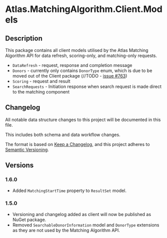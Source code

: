 ﻿# Atlas.MatchingAlgorithm.Client.Models

## Description
This package contains all client models utilised by the Atlas Matching Algorithm API for data refresh, scoring-only, and matching-only requests.

* `DataRefresh` - request, response and completion message
* `Donors` - currently only contains `DonorType` enum, which is due to be moved out of the Client package (//TODO - [issue #763](https://github.com/Anthony-Nolan/Atlas/issues/763))
* `Scoring` - request and result
* `SearchRequests` - Initiation response when search request is made direct to the matching component

## Changelog
All notable data structure changes to this project will be documented in this file.

This includes both schema and data workflow changes.

The format is based on [Keep a Changelog](https://keepachangelog.com/en/1.0.0/),
and this project adheres to [Semantic Versioning](https://semver.org/spec/v2.0.0.html).

## Versions

### 1.6.0
* Added `MatchingStartTime` property to `ResultSet` model.

### 1.5.0
* Versioning and changelog added as client will now be published as NuGet package.
* Removed `SearchableDonorInformation` model and `DonorType` extensions as they are not used by the Matching Algorithm API.
